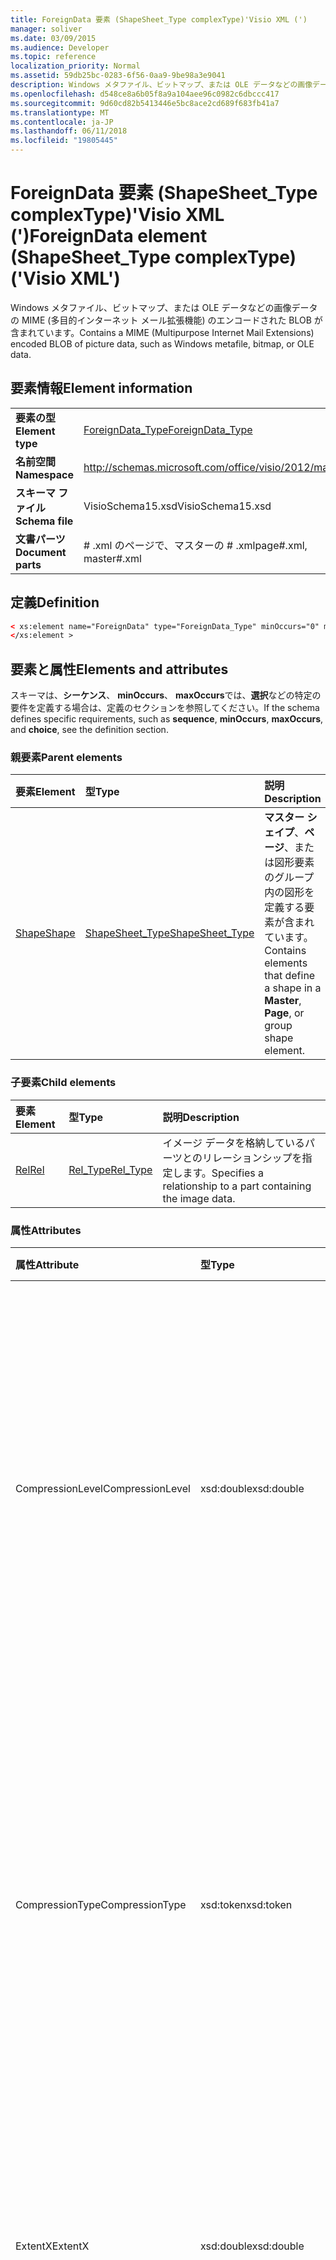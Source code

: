 ```yaml
---
title: ForeignData 要素 (ShapeSheet_Type complexType)'Visio XML (')
manager: soliver
ms.date: 03/09/2015
ms.audience: Developer
ms.topic: reference
localization_priority: Normal
ms.assetid: 59db25bc-0283-6f56-0aa9-9be98a3e9041
description: Windows メタファイル、ビットマップ、または OLE データなどの画像データの MIME (多目的インターネット メール拡張機能) のエンコードされた BLOB が含まれています。
ms.openlocfilehash: d548ce8a6b05f8a9a104aee96c0982c6dbccc417
ms.sourcegitcommit: 9d60cd82b5413446e5bc8ace2cd689f683fb41a7
ms.translationtype: MT
ms.contentlocale: ja-JP
ms.lasthandoff: 06/11/2018
ms.locfileid: "19805445"
---
```

# <a name="foreigndata-element-shapesheettype-complextype-visio-xml"></a><span data-ttu-id="e0af6-103">ForeignData 要素 (ShapeSheet_Type complexType)'Visio XML (')</span><span class="sxs-lookup"><span data-stu-id="e0af6-103">ForeignData element (ShapeSheet_Type complexType) ('Visio XML')</span></span>

<span data-ttu-id="e0af6-104">Windows メタファイル、ビットマップ、または OLE データなどの画像データの MIME (多目的インターネット メール拡張機能) のエンコードされた BLOB が含まれています。</span><span class="sxs-lookup"><span data-stu-id="e0af6-104">Contains a MIME (Multipurpose Internet Mail Extensions) encoded BLOB of picture data, such as Windows metafile, bitmap, or OLE data.</span></span>
  
## <a name="element-information"></a><span data-ttu-id="e0af6-105">要素情報</span><span class="sxs-lookup"><span data-stu-id="e0af6-105">Element information</span></span>

|||
|:-----|:-----|
|<span data-ttu-id="e0af6-106">**要素の型**</span><span class="sxs-lookup"><span data-stu-id="e0af6-106">**Element type**</span></span> <br/> |[<span data-ttu-id="e0af6-107">ForeignData_Type</span><span class="sxs-lookup"><span data-stu-id="e0af6-107">ForeignData_Type</span></span>](foreigndata_type-complextypevisio-xml.md) <br/> |
|<span data-ttu-id="e0af6-108">**名前空間**</span><span class="sxs-lookup"><span data-stu-id="e0af6-108">**Namespace**</span></span> <br/> |http://schemas.microsoft.com/office/visio/2012/main  <br/> |
|<span data-ttu-id="e0af6-109">**スキーマ ファイル**</span><span class="sxs-lookup"><span data-stu-id="e0af6-109">**Schema file**</span></span> <br/> |<span data-ttu-id="e0af6-110">VisioSchema15.xsd</span><span class="sxs-lookup"><span data-stu-id="e0af6-110">VisioSchema15.xsd</span></span>  <br/> |
|<span data-ttu-id="e0af6-111">**文書パーツ**</span><span class="sxs-lookup"><span data-stu-id="e0af6-111">**Document parts**</span></span> <br/> |<span data-ttu-id="e0af6-112"># .xml のページで、マスターの # .xml</span><span class="sxs-lookup"><span data-stu-id="e0af6-112">page#.xml, master#.xml</span></span>  <br/> |
   
## <a name="definition"></a><span data-ttu-id="e0af6-113">定義</span><span class="sxs-lookup"><span data-stu-id="e0af6-113">Definition</span></span>

```XML
< xs:element name="ForeignData" type="ForeignData_Type" minOccurs="0" maxOccurs="1" >
</xs:element >
```

## <a name="elements-and-attributes"></a><span data-ttu-id="e0af6-114">要素と属性</span><span class="sxs-lookup"><span data-stu-id="e0af6-114">Elements and attributes</span></span>

<span data-ttu-id="e0af6-115">スキーマは、**シーケンス**、 **minOccurs**、 **maxOccurs**では、**選択**などの特定の要件を定義する場合は、定義のセクションを参照してください。</span><span class="sxs-lookup"><span data-stu-id="e0af6-115">If the schema defines specific requirements, such as **sequence**, **minOccurs**, **maxOccurs**, and **choice**, see the definition section.</span></span> 
  
### <a name="parent-elements"></a><span data-ttu-id="e0af6-116">親要素</span><span class="sxs-lookup"><span data-stu-id="e0af6-116">Parent elements</span></span>

|<span data-ttu-id="e0af6-117">**要素**</span><span class="sxs-lookup"><span data-stu-id="e0af6-117">**Element**</span></span>|<span data-ttu-id="e0af6-118">**型**</span><span class="sxs-lookup"><span data-stu-id="e0af6-118">**Type**</span></span>|<span data-ttu-id="e0af6-119">**説明**</span><span class="sxs-lookup"><span data-stu-id="e0af6-119">**Description**</span></span>|
|:-----|:-----|:-----|
|[<span data-ttu-id="e0af6-120">Shape</span><span class="sxs-lookup"><span data-stu-id="e0af6-120">Shape</span></span>](shape-element-shapes_type-complextypevisio-xml.md) <br/> |[<span data-ttu-id="e0af6-121">ShapeSheet_Type</span><span class="sxs-lookup"><span data-stu-id="e0af6-121">ShapeSheet_Type</span></span>](shapesheet_type-complextypevisio-xml.md) <br/> |<span data-ttu-id="e0af6-122">**マスター シェイプ**、**ページ**、または図形要素のグループ内の図形を定義する要素が含まれています。</span><span class="sxs-lookup"><span data-stu-id="e0af6-122">Contains elements that define a shape in a **Master**, **Page**, or group shape element.</span></span>  <br/> |
   
### <a name="child-elements"></a><span data-ttu-id="e0af6-123">子要素</span><span class="sxs-lookup"><span data-stu-id="e0af6-123">Child elements</span></span>

|<span data-ttu-id="e0af6-124">**要素**</span><span class="sxs-lookup"><span data-stu-id="e0af6-124">**Element**</span></span>|<span data-ttu-id="e0af6-125">**型**</span><span class="sxs-lookup"><span data-stu-id="e0af6-125">**Type**</span></span>|<span data-ttu-id="e0af6-126">**説明**</span><span class="sxs-lookup"><span data-stu-id="e0af6-126">**Description**</span></span>|
|:-----|:-----|:-----|
|[<span data-ttu-id="e0af6-127">Rel</span><span class="sxs-lookup"><span data-stu-id="e0af6-127">Rel</span></span>](shape-element-shapes_type-complextypevisio-xml.md) <br/> |[<span data-ttu-id="e0af6-128">Rel_Type</span><span class="sxs-lookup"><span data-stu-id="e0af6-128">Rel_Type</span></span>](shapesheet_type-complextypevisio-xml.md) <br/> |<span data-ttu-id="e0af6-129">イメージ データを格納しているパーツとのリレーションシップを指定します。</span><span class="sxs-lookup"><span data-stu-id="e0af6-129">Specifies a relationship to a part containing the image data.</span></span>  <br/> |
   
### <a name="attributes"></a><span data-ttu-id="e0af6-130">属性</span><span class="sxs-lookup"><span data-stu-id="e0af6-130">Attributes</span></span>

|<span data-ttu-id="e0af6-131">**属性**</span><span class="sxs-lookup"><span data-stu-id="e0af6-131">**Attribute**</span></span>|<span data-ttu-id="e0af6-132">**型**</span><span class="sxs-lookup"><span data-stu-id="e0af6-132">**Type**</span></span>|<span data-ttu-id="e0af6-133">**必須**</span><span class="sxs-lookup"><span data-stu-id="e0af6-133">**Required**</span></span>|<span data-ttu-id="e0af6-134">**説明**</span><span class="sxs-lookup"><span data-stu-id="e0af6-134">**Description**</span></span>|<span data-ttu-id="e0af6-135">**使用可能な値**</span><span class="sxs-lookup"><span data-stu-id="e0af6-135">**Possible values**</span></span>|
|:-----|:-----|:-----|:-----|:-----|
|<span data-ttu-id="e0af6-136">CompressionLevel</span><span class="sxs-lookup"><span data-stu-id="e0af6-136">CompressionLevel</span></span>  <br/> |<span data-ttu-id="e0af6-137">xsd:double</span><span class="sxs-lookup"><span data-stu-id="e0af6-137">xsd:double</span></span>  <br/> |<span data-ttu-id="e0af6-138">省略可能</span><span class="sxs-lookup"><span data-stu-id="e0af6-138">optional</span></span>  <br/> |<span data-ttu-id="e0af6-139">ファイルに適用する圧縮のレベルを指定します。</span><span class="sxs-lookup"><span data-stu-id="e0af6-139">Specifies the level of compression applied to the file.</span></span> <span data-ttu-id="e0af6-140">この属性は、意味のある外部データが、ラスター ベースの異物、DIB、JPG、PNG、TIFF、または GIF ファイルなどの場合のみです。</span><span class="sxs-lookup"><span data-stu-id="e0af6-140">This attribute is only meaningful if the foreign data is a raster-based foreign object, such as a DIB, JPG, PNG, TIFF, or GIF file.</span></span>  <br/> |<span data-ttu-id="e0af6-141">Xsd:double 型の値です。</span><span class="sxs-lookup"><span data-stu-id="e0af6-141">Values of the xsd:double type.</span></span>  <br/> |
|<span data-ttu-id="e0af6-142">CompressionType</span><span class="sxs-lookup"><span data-stu-id="e0af6-142">CompressionType</span></span>  <br/> |<span data-ttu-id="e0af6-143">xsd:token</span><span class="sxs-lookup"><span data-stu-id="e0af6-143">xsd:token</span></span>  <br/> |<span data-ttu-id="e0af6-144">省略可能</span><span class="sxs-lookup"><span data-stu-id="e0af6-144">optional</span></span>  <br/> |<span data-ttu-id="e0af6-145">ファイルに適用する圧縮の種類を指定します。</span><span class="sxs-lookup"><span data-stu-id="e0af6-145">Specifies the type of compression applied to the file.</span></span> <span data-ttu-id="e0af6-146">この属性は外部データが、ラスター ベースの異物、DIB、JPG、PNG、TIFF、または GIF ファイルなどの場合は意味を持ちます。</span><span class="sxs-lookup"><span data-stu-id="e0af6-146">This attribute is only meaningful if the foreign data is a raster-based foreign object, such as a DIB, JPG, PNG, TIFF, or GIF file</span></span>  <br/> |<span data-ttu-id="e0af6-147">Xsd:token の値を入力します。</span><span class="sxs-lookup"><span data-stu-id="e0af6-147">Values of the xsd:token type.</span></span>  <br/> |
|<span data-ttu-id="e0af6-148">ExtentX</span><span class="sxs-lookup"><span data-stu-id="e0af6-148">ExtentX</span></span>  <br/> |<span data-ttu-id="e0af6-149">xsd:double</span><span class="sxs-lookup"><span data-stu-id="e0af6-149">xsd:double</span></span>  <br/> |<span data-ttu-id="e0af6-150">省略可能</span><span class="sxs-lookup"><span data-stu-id="e0af6-150">optional</span></span>  <br/> |<span data-ttu-id="e0af6-151">メタファイルの水平方向の範囲を指定します。</span><span class="sxs-lookup"><span data-stu-id="e0af6-151">Specifies the horizontal extent of the metafile.</span></span> <span data-ttu-id="e0af6-152">この属性は、意味のある外部データがメタファイルの場合のみです。</span><span class="sxs-lookup"><span data-stu-id="e0af6-152">This attribute is only meaningful if the foreign data is a metafile.</span></span>  <br/> |<span data-ttu-id="e0af6-153">Xsd:double 型の値です。</span><span class="sxs-lookup"><span data-stu-id="e0af6-153">Values of the xsd:double type.</span></span>  <br/> |
|<span data-ttu-id="e0af6-154">ExtentY</span><span class="sxs-lookup"><span data-stu-id="e0af6-154">ExtentY</span></span>  <br/> |<span data-ttu-id="e0af6-155">xsd:double</span><span class="sxs-lookup"><span data-stu-id="e0af6-155">xsd:double</span></span>  <br/> |<span data-ttu-id="e0af6-156">省略可能</span><span class="sxs-lookup"><span data-stu-id="e0af6-156">optional</span></span>  <br/> |<span data-ttu-id="e0af6-157">メタファイルの垂直方向のエクステントを指定します。</span><span class="sxs-lookup"><span data-stu-id="e0af6-157">Specifies the vertical extent of the metafile.</span></span> <span data-ttu-id="e0af6-158">この属性は、意味のある外部データがメタファイルの場合のみです。</span><span class="sxs-lookup"><span data-stu-id="e0af6-158">This attribute is only meaningful if the foreign data is a metafile.</span></span>  <br/> |<span data-ttu-id="e0af6-159">Xsd:double 型の値です。</span><span class="sxs-lookup"><span data-stu-id="e0af6-159">Values of the xsd:double type.</span></span>  <br/> |
|<span data-ttu-id="e0af6-160">ForeignType</span><span class="sxs-lookup"><span data-stu-id="e0af6-160">ForeignType</span></span>  <br/> |<span data-ttu-id="e0af6-161">xsd:token</span><span class="sxs-lookup"><span data-stu-id="e0af6-161">xsd:token</span></span>  <br/> |<span data-ttu-id="e0af6-162">必須</span><span class="sxs-lookup"><span data-stu-id="e0af6-162">required</span></span>  <br/> |<span data-ttu-id="e0af6-163">メタファイル、EnhMetaFile、ビットマップ、オブジェクト、またはインクの種類を示します。</span><span class="sxs-lookup"><span data-stu-id="e0af6-163">Indicates metafile, EnhMetaFile, Bitmap, Object, or Ink type.</span></span>  <br/> |<span data-ttu-id="e0af6-164">Xsd:token の値を入力します。</span><span class="sxs-lookup"><span data-stu-id="e0af6-164">Values of the xsd:token type.</span></span>  <br/> |
|<span data-ttu-id="e0af6-165">MappingMode</span><span class="sxs-lookup"><span data-stu-id="e0af6-165">MappingMode</span></span>  <br/> |<span data-ttu-id="e0af6-166">xsd:unsignedShort</span><span class="sxs-lookup"><span data-stu-id="e0af6-166">xsd:unsignedShort</span></span>  <br/> |<span data-ttu-id="e0af6-167">省略可能</span><span class="sxs-lookup"><span data-stu-id="e0af6-167">optional</span></span>  <br/> |<span data-ttu-id="e0af6-168">メタファイルのマップ モードを指定します。</span><span class="sxs-lookup"><span data-stu-id="e0af6-168">Specifies the metafile mapping mode.</span></span> <span data-ttu-id="e0af6-169">この属性は、意味のある外部データがメタファイルの場合のみです。</span><span class="sxs-lookup"><span data-stu-id="e0af6-169">This attribute is only meaningful if the foreign data is a metafile.</span></span>  <br/> |<span data-ttu-id="e0af6-170">Xsd:unsignedShort の値を入力します。</span><span class="sxs-lookup"><span data-stu-id="e0af6-170">Values of the xsd:unsignedShort type.</span></span>  <br/> |
|<span data-ttu-id="e0af6-171">ObjectHeight</span><span class="sxs-lookup"><span data-stu-id="e0af6-171">ObjectHeight</span></span>  <br/> |<span data-ttu-id="e0af6-172">xsd:double</span><span class="sxs-lookup"><span data-stu-id="e0af6-172">xsd:double</span></span>  <br/> |<span data-ttu-id="e0af6-173">省略可能</span><span class="sxs-lookup"><span data-stu-id="e0af6-173">optional</span></span>  <br/> |<span data-ttu-id="e0af6-174">ページの単位で、オブジェクトの高さを指定します。</span><span class="sxs-lookup"><span data-stu-id="e0af6-174">Specifies the height of the object in page units.</span></span> <span data-ttu-id="e0af6-175">この属性は、意味のある外部データが OLE2 埋め込みオブジェクトである場合のみです。</span><span class="sxs-lookup"><span data-stu-id="e0af6-175">This attribute is only meaningful if the foreign data is an OLE2 embedded object.</span></span>  <br/> |<span data-ttu-id="e0af6-176">Xsd:double 型の値です。</span><span class="sxs-lookup"><span data-stu-id="e0af6-176">Values of the xsd:double type.</span></span>  <br/> |
|<span data-ttu-id="e0af6-177">ObjectType</span><span class="sxs-lookup"><span data-stu-id="e0af6-177">ObjectType</span></span>  <br/> |<span data-ttu-id="e0af6-178">xsd:unsignedInt</span><span class="sxs-lookup"><span data-stu-id="e0af6-178">xsd:unsignedInt</span></span>  <br/> |<span data-ttu-id="e0af6-179">省略可能</span><span class="sxs-lookup"><span data-stu-id="e0af6-179">optional</span></span>  <br/> |<span data-ttu-id="e0af6-180">オブジェクト型の整数インジケーターです。</span><span class="sxs-lookup"><span data-stu-id="e0af6-180">An integer indicator of object type.</span></span> <span data-ttu-id="e0af6-181">外部の型がオブジェクトである場合に使用されます。</span><span class="sxs-lookup"><span data-stu-id="e0af6-181">Used when Foreign type is object.</span></span>  <br/> |<span data-ttu-id="e0af6-182">Xsd:unsignedInt の値を入力します。</span><span class="sxs-lookup"><span data-stu-id="e0af6-182">Values of the xsd:unsignedInt type.</span></span>  <br/> |
|<span data-ttu-id="e0af6-183">ObjectWidth</span><span class="sxs-lookup"><span data-stu-id="e0af6-183">ObjectWidth</span></span>  <br/> |<span data-ttu-id="e0af6-184">xsd:double</span><span class="sxs-lookup"><span data-stu-id="e0af6-184">xsd:double</span></span>  <br/> |<span data-ttu-id="e0af6-185">省略可能</span><span class="sxs-lookup"><span data-stu-id="e0af6-185">optional</span></span>  <br/> |<span data-ttu-id="e0af6-186">オブジェクトの幅をページ単位で指定します。</span><span class="sxs-lookup"><span data-stu-id="e0af6-186">Specifies the width of the object in page units.</span></span> <span data-ttu-id="e0af6-187">この属性は、意味のある外部データが OLE2 埋め込みオブジェクトである場合のみです。</span><span class="sxs-lookup"><span data-stu-id="e0af6-187">This attribute is only meaningful if the foreign data is an OLE2 embedded object.</span></span>  <br/> |<span data-ttu-id="e0af6-188">Xsd:double 型の値です。</span><span class="sxs-lookup"><span data-stu-id="e0af6-188">Values of the xsd:double type.</span></span>  <br/> |
|<span data-ttu-id="e0af6-189">ShowAsIcon</span><span class="sxs-lookup"><span data-stu-id="e0af6-189">ShowAsIcon</span></span>  <br/> |<span data-ttu-id="e0af6-190">xsd:boolean</span><span class="sxs-lookup"><span data-stu-id="e0af6-190">xsd:boolean</span></span>  <br/> |<span data-ttu-id="e0af6-191">省略可能</span><span class="sxs-lookup"><span data-stu-id="e0af6-191">optional</span></span>  <br/> |<span data-ttu-id="e0af6-192">表示または埋め込まれたデータをアイコンとして表示するかどうかを示します。</span><span class="sxs-lookup"><span data-stu-id="e0af6-192">Indicates whether to show or not show embedded data as an icon.</span></span>  <br/> |<span data-ttu-id="e0af6-193">Xsd:boolean の値を入力します。</span><span class="sxs-lookup"><span data-stu-id="e0af6-193">Values of the xsd:boolean type.</span></span>  <br/> |
   

